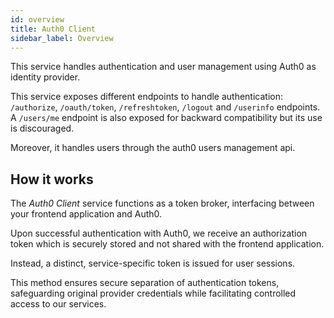```yaml
---
id: overview
title: Auth0 Client
sidebar_label: Overview
---
```


<!--
WARNING: this file was automatically generated by Mia-Platform Doc Aggregator.
DO NOT MODIFY IT BY HAND.
Instead, modify the source file and run the aggregator to regenerate this file.
-->

This service handles authentication and user management using Auth0 as identity provider.

This service exposes different endpoints to handle authentication: `/authorize`, `/oauth/token`, `/refreshtoken`, `/logout` and `/userinfo` endpoints. A `/users/me` endpoint is also exposed for backward compatibility but its use is discouraged.

Moreover, it handles users through the auth0 users management api.

## How it works

The *Auth0 Client* service functions as a token broker, interfacing between your frontend application and Auth0.

Upon successful authentication with Auth0, we receive an authorization token which is securely stored and not shared with the frontend application.

Instead, a distinct, service-specific token is issued for user sessions. 

This method ensures secure separation of authentication tokens, safeguarding original provider credentials while facilitating controlled access to our services.
